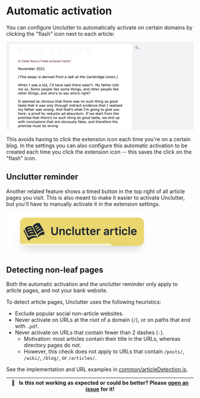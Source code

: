 # Automatic activation

You can configure Unclutter to automatically activate on certain domains by clicking the "flash" icon next to each article:

![](./media/clips/automatic.gif)

This avoids having to click the extension icon each time you're on a certain blog. In the settings you can also configure this automatic activation to be created each time you click the extension icon -- this saves the click on the "flash" icon.

## Unclutter reminder

Another related feature shows a timed button in the top right of all article pages you visit. This is also meant to make it easier to activate Unclutter, but you'll have to manually activate it in the extension settings.

![](./media/clips/reminder.png)

## Detecting non-leaf pages

Both the automatic activation and the unclutter reminder only apply to article pages, and not your bank website.

To detect article pages, Unclutter uses the following heuristics:

-   Exclude popular social non-article websites.
-   Never activate on URLs at the root of a domain (`/`), or on paths that end with `.pdf`.
-   Never activate on URLs that contain fewer than 2 dashes (`-`).
    -   Motivation: most articles contain their title in the URLs, whereas directory pages do not.
    -   However, this check does not apply to URLs that contain `/posts/`, `/wiki/`, `/blog/`, or `/articles/`.

See the implementation and URL examples in [common/articleDetection.js](https://github.com/lindylearn/unclutter/blob/main/source/common/articleDetection.js).

| 🐛     **Is this not working as expected or could be better? Please [open an issue](https://github.com/lindylearn/unclutter/issues/new) for it!** |
| ------------------------------------------------------------------------------------------------------------------------------------------------- |
